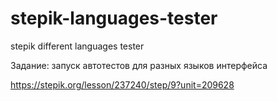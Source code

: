 # stepik-languages-tester

stepik different languages tester

Задание: запуск автотестов для разных языков интерфейса

https://stepik.org/lesson/237240/step/9?unit=209628
